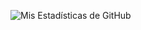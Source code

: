 ![Mis Estadísticas de GitHub](https://github-readme-stats.vercel.app/api?vsmuggling2023=TU_USUARIO&show_icons=true&theme=radical)
